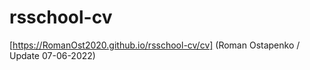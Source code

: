 # rsschool-cv
[https://RomanOst2020.github.io/rsschool-cv/cv] (Roman Ostapenko / Update 07-06-2022)
